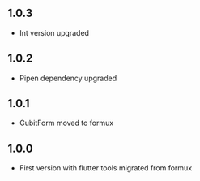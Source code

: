 ## 1.0.3

- Int version upgraded

## 1.0.2

- Pipen dependency upgraded

## 1.0.1

- CubitForm moved to formux

## 1.0.0

- First version with flutter tools migrated from formux
